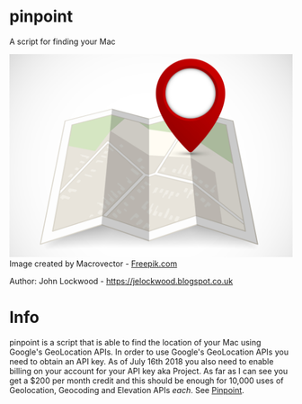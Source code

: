 # pinpoint
A script for finding your Mac

![/support_files/pinpoint-logo.png](https://github.com/jelockwood/pinpoint/blob/master/support_files/pinpoint-logo.png)
Image created by Macrovector - [Freepik.com](https://www.freepik.com/free-photos-vectors/label)

Author: John Lockwood - https://jelockwood.blogspot.co.uk 

# Info

pinpoint is a script that is able to find the location of your Mac using Google's GeoLocation APIs. In order to use Google's GeoLocation APIs you need to obtain an API key. As of July 16th 2018 you also need to enable billing on your account for your API key aka Project. As far as I can see you get a $200 per month credit and this should be enough for 10,000 uses of Geolocation, Geocoding and Elevation APIs _each_. See [Pinpoint](https://github.com/jelockwood/pinpoint/wiki).
